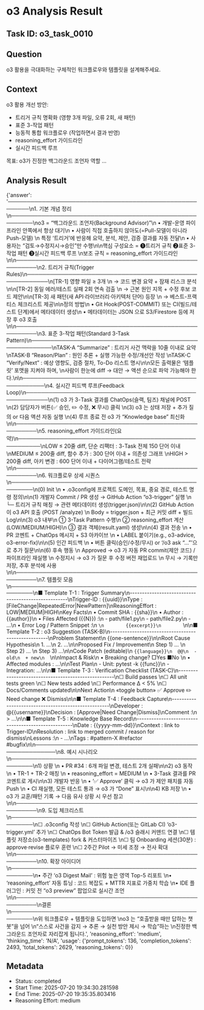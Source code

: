 # o3 Analysis Result

## Task ID: o3_task_0010

## Question
o3 활용을 극대화하는 구체적인 워크플로우와 템플릿을 설계해주세요.

## Context

o3 활용 개선 방안:
- 트리거 규칙 명확화 (영향 3개 파일, 오류 2회, 새 패턴)
- 표준 3-작업 패턴
- 능동적 통합 워크플로우 (작업하면서 결과 반영)
- reasoning_effort 가이드라인
- 실시간 피드백 루프

목표: o3가 진정한 백그라운드 조언자 역할
...

## Analysis Result
{'answer': '────────────────────────────────────────────────────────\n1. 기본 개념 정리\n────────────────────────────────────────────────────────\no3 = “백그라운드 조언자(Background Advisor)”\n • 개발-운영 파이프라인 안쪽에서 항상 대기\n • 사람이 직접 호출하지 않아도(=Pull-모델이 아니라 Push-모델)  \n   특정 ‘트리거’에 반응해 요약, 분석, 제안, 검증 결과를 자동 전달\n • 사용자는 “검토→수정지시→승인”만 수행\n\n핵심 구성요소 = ❶트리거 규칙 ❷표준 3-작업 패턴 ❸실시간 피드백 루프  \n보조 규칙 = reasoning_effort 가이드라인\n\n────────────────────────────────────────────────────────\n2. 트리거 규칙(Trigger Rules)\n────────────────────────────────────────────────────────\n[TR-1] 영향 파일 ≥ 3개  \n      → 코드 변경 요약 + 잠재 리스크 분석\n\n[TR-2] 동일 에러/테스트 실패 2회 연속 검출  \n      → 근본 원인 지목 + 수정 후보 코드 제안\n\n[TR-3] 새 패턴(새 API·라이브러리·아키텍처 단어) 등장  \n      → 베스트-프랙티스 체크리스트 제공\n\n정의 방법\n • Git Hook(POST-COMMIT) 또는 CI(빌드/테스트 단계)에서 메타데이터 생성\n • 메타데이터는 JSON 으로 S3/Firestore 등에 저장 후 o3 호출\n\n────────────────────────────────────────────────────────\n3. 표준 3-작업 패턴(Standard 3-Task Pattern)\n────────────────────────────────────────────────────────\nTASK-A  “Summarize”   : 트리거 사건 맥락을 10줄 이내로 요약  \nTASK-B  “Reason/Plan” : 원인 추론 + 실행 가능한 수정/개선안 작성  \nTASK-C  “Verify/Next” : 예상 영향도, 검증 절차, To-Do 리스트 명시\n\n모든 출력물은 ‘템플릿’ 포맷을 지켜야 하며,  \n사람이 한눈에 diff → 대안 → 액션 순으로 파악 가능해야 한다.\n\n────────────────────────────────────────────────────────\n4. 실시간 피드백 루프(Feedback Loop)\n────────────────────────────────────────────────────────\n(1) o3 가 3-Task 결과를 ChatOps(슬랙, 팀즈) 채널에 POST  \n(2) 담당자가 버튼(✅ 승인, ✏️ 수정, ❌ 무시) 클릭  \n(3) o3 는 상태 저장 + 추가 질의 or 다음 액션 자동 실행  \n(4) 루프 종료 전 o3 가 “Knowledge base” 최신화\n\n────────────────────────────────────────────────────────\n5. reasoning_effort 가이드라인(요약)\n────────────────────────────────────────────────────────\nLOW    ≤ 20줄 diff, 단순 리팩터 : 3-Task 전체 150 단어 이내  \nMEDIUM ≤ 200줄 diff, 함수 추가 : 300 단어 이내 + 의존성 그래프  \nHIGH   > 200줄 diff, 아키 변경  : 600 단어 이내 + 다이어그램/테스트 전략\n\n────────────────────────────────────────────────────────\n6. 워크플로우 상세 시퀀스\n────────────────────────────────────────────────────────\n(0) Init  \n    • .o3config에 프로젝트 도메인, 목표, 중요 경로, 테스트 명령 정의\n\n(1) 개발자 Commit / PR 생성 → GitHub Action “o3-trigger” 실행  \n    └─ 트리거 규칙 매칭 → 관련 메타데이터 생성(trigger.json)\n\n(2) GitHub Action 이 o3 API 호출 (POST /analyze)  \n    Body = trigger.json + 최근 커밋 diff + 빌드 Log\n\n(3) o3 내부\n    ① 3-Task Pattern 수행\n    ② reasoning_effort 계산 (LOW/MEDIUM/HIGH)\n    ③ 결과 객체(result.yaml) 생성\n\n(4) 결과 전송  \n    • PR 코멘트 + ChatOps 메시지 + S3 아카이브  \n    • LABEL 붙이기(e.g., o3-advice, o3-error-fix)\n\n(5) 인간 피드백  \n    • 버튼 클릭(승인/수정/무시) or ‘/o3 ask “...”’으로 추가 질문\n\n(6) 후속 행동  \n    Approved → o3 가 자동 PR commit(제안 코드) / 파이프라인 재실행  \n    수정지시 → o3 가 질문 후 수정 버전 재업로드  \n    무시      → 기록만 저장, 추후 분석에 사용\n\n────────────────────────────────────────────────────────\n7. 템플릿 모음\n────────────────────────────────────────────────────────\n■ Template T-1 : Trigger Summary\n----------------------------------------------------\nTrigger-ID   : {{uuid}}\nType         : [FileChange|RepeatedError|NewPattern]\nReasoningEffort : LOW|MEDIUM|HIGH\nKey Facts\n  • Commit SHA : {{sha}}\n  • Author     : {{author}}\n  • Files Affected ({{N}}) :\n        - path/file1.py\n        - path/file2.py\n        - ...\n  • Error Log / Pattern Snippet :\n        ```\n        {{excerpt}}\n        ```\n\n■ Template T-2 : o3 Suggestion (TASK-B)\n----------------------------------------------------\nProblem Statement\n  {{one-sentence}}\n\nRoot Cause Hypothesis\n  1. ...\n  2. ...\n\nProposed Fix / Improvement\n  Step 1) …  \n  Step 2) …  \n  Step 3) …\n\nCode Patch (editable)\n  ```{{language}}\n  @@\n  - old\n  + new\n  ```\n\nImpact & Risk\n  • Breaking change?  □Yes  ■No  \n  • Affected modules : ...\n\nTest Plan\n  - Unit: pytest -k {{func}}\n  - Integration: ...\n\n■ Template T-3 : Verification Checklist (TASK-C)\n----------------------------------------------------\n☐ Build passes  \n☐ All unit tests green  \n☐ New tests added  \n☐ Performance Δ < 5%  \n☐ Docs/Comments updated\n\nNext Action\n  «toggle button»  ✅ Approve  ✏️ Need change  ❌ Dismiss\n\n■ Template T-4 : Feedback Capture\n----------------------------------------------------\nDeveloper   : @{{username}}\nDecision    : [Approve|Need Change|Dismiss]\nComment     :\n  > ...\n\n■ Template T-5 : Knowledge Base Record\n----------------------------------------------------\nDate        : {{yyyy-mm-dd}}\nContext     : link to Trigger-ID\nResolution  : link to merged commit / reason for dismiss\nLessons     :\n  - ...\nTags        : #pattern-X #refactor #bugfix\n\n────────────────────────────────────────────────────────\n8. 예시 시나리오\n────────────────────────────────────────────────────────\n1) 상황  \n   • PR #34 : 6개 파일 변경, 테스트 2개 실패\n\n2) o3 동작  \n   • TR-1 + TR-2 매칭  \n   • reasoning_effort = MEDIUM  \n   • 3-Task 결과를 PR 코멘트로 게시\n\n3) 개발자 반응  \n   • ‘✅ Approve’ 클릭 → o3 가 제안 패치를 자동 Push  \n   • CI 재실행, 모든 테스트 통과 → o3 가 “Done” 표시\n\n4) KB 저장  \n   • o3 가 교훈/패턴 기록 → 다음 유사 상황 시 우선 참고\n\n────────────────────────────────────────────────────────\n9. 도입 체크리스트\n────────────────────────────────────────────────────────\n☐ .o3config 작성  \n☐ GitHub Action(또는 GitLab CI) ‘o3-trigger.yml’ 추가  \n☐ ChatOps Bot Token 발급 & /o3 슬래시 커맨드 연결  \n☐ 템플릿 저장소(o3-templates) fork & 커스터마이즈  \n☐ 팀 Onboarding 세션(30분) : approve·revise 플로우 훈련  \n☐ 2주간 Pilot → 미세 조정 → 전사 확대\n\n────────────────────────────────────────────────────────\n10. 확장 아이디어\n────────────────────────────────────────────────────────\n• 주간 ‘o3 Digest Mail’ : 위험 높은 영역 Top-5 리포트  \n• ‘reasoning_effort’ 자동 튜닝 : 코드 복잡도 + MTTR 지표로 가중치 학습  \n• IDE 플러그인 : 커밋 전 “o3 preview” 팝업으로 실시간 조언\n\n────────────────────────────────────────────────────────\n결론\n────────────────────────────────────────────────────────\n위 워크플로우 + 템플릿을 도입하면  \no3 는 “호출받을 때만 답하는 챗봇”을 넘어  \n“스스로 사건을 감지 → 추론 → 실천 방안 제시 → 학습”하는  \n진정한 백그라운드 조언자로 자리잡게 됩니다.', 'reasoning_effort': 'medium', 'thinking_time': 'N/A', 'usage': {'prompt_tokens': 136, 'completion_tokens': 2493, 'total_tokens': 2629, 'reasoning_tokens': 0}}

## Metadata
- Status: completed
- Start Time: 2025-07-20 19:34:30.281598
- End Time: 2025-07-20 19:35:35.803416
- Reasoning Effort: medium
